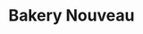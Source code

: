 ---
title: "Bakery Nouveau"
url: /seattle/bakery-nouveau-california-avenue-southwest/
shop: Bäckerei
---